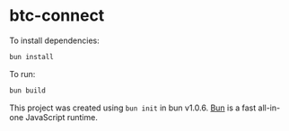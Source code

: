 # btc-connect

To install dependencies:

```bash
bun install
```

To run:

```bash
bun build
```

This project was created using `bun init` in bun v1.0.6. [Bun](https://bun.sh) is a fast all-in-one JavaScript runtime.
